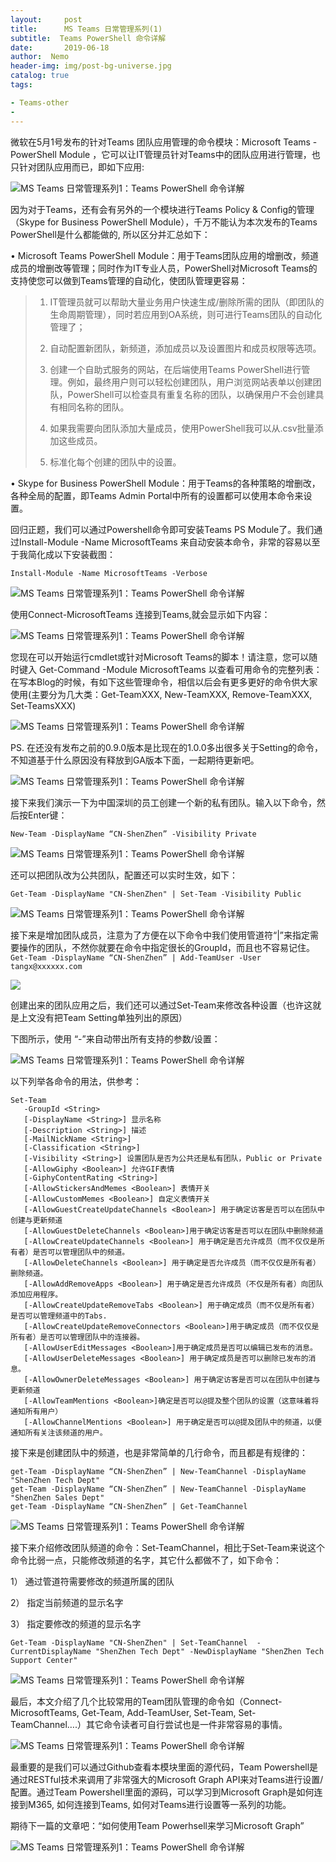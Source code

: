 ```yaml
---
layout:     post
title:      MS Teams 日常管理系列(1)
subtitle:  Teams PowerShell 命令详解
date:       2019-06-18
author:  Nemo
header-img: img/post-bg-universe.jpg
catalog: true
tags:

- Teams-other
- 
---
```




微软在5月1号发布的针对Teams 团队应用管理的命令模块：Microsoft Teams - PowerShell Module ，它可以让IT管理员针对Teams中的团队应用进行管理，也只针对团队应用而已，即如下应用:

![MS Teams 日常管理系列1：Teams PowerShell 命令详解](https://cdn.jsdelivr.net/gh/tangx007/tangx007.github.io/img/r11111c567e1df56b770ec7739c41a00c4acc7.png)

因为对于Teams，还有会有另外的一个模块进行Teams Policy & Config的管理（Skype for  Business PowerShell Module），千万不能认为本次发布的Teams PowerShell是什么都能做的,  所以区分并汇总如下：

•   Microsoft Teams PowerShell  Module：用于Teams团队应用的增删改，频道成员的增删改等管理；同时作为IT专业人员，PowerShell对Microsoft  Teams的支持使您可以做到Teams管理的自动化，使团队管理更容易：

> 1)  IT管理员就可以帮助大量业务用户快速生成/删除所需的团队（即团队的生命周期管理），同时若应用到OA系统，则可进行Teams团队的自动化管理了；
>
> 2)  自动配置新团队，新频道，添加成员以及设置图片和成员权限等选项。
>
> 3)  创建一个自助式服务的网站，在后端使用Teams PowerShell进行管理。例如，最终用户则可以轻松创建团队，用户浏览网站表单以创建团队，PowerShell可以检查具有重复名称的团队，以确保用户不会创建具有相同名称的团队。
>
> 4)  如果我需要向团队添加大量成员，使用PowerShell我可以从.csv批量添加这些成员。
>
> 5)  标准化每个创建的团队中的设置。

•   Skype for Business PowerShell Module：用于Teams的各种策略的增删改，各种全局的配置，即Teams Admin Portal中所有的设置都可以使用本命令来设置。

回归正题，我们可以通过Powershell命令即可安装Teams PS Module了。我们通过Install-Module -Name MicrosoftTeams 来自动安装本命令，非常的容易以至于我简化成以下安装截图：

```
Install-Module -Name MicrosoftTeams -Verbose
```

![MS Teams 日常管理系列1：Teams PowerShell 命令详解](https://cdn.jsdelivr.net/gh/tangx007/tangx007.github.io/img/r222221692e7560414d18886d1daaf46258171.png)

使用Connect-MicrosoftTeams 连接到Teams,就会显示如下内容：

![MS Teams 日常管理系列1：Teams PowerShell 命令详解](https://cdn.jsdelivr.net/gh/tangx007/tangx007.github.io/img/r333338d18fa487f15cff4b14b9d111b4ae5f8.png)

您现在可以开始运行cmdlet或针对Microsoft Teams的脚本！请注意，您可以随时键入 Get-Command -Module MicrosoftTeams 以查看可用命令的完整列表：
在写本Blog的时候，有如下这些管理命令，相信以后会有更多更好的命令供大家使用(主要分为几大类：Get-TeamXXX, New-TeamXXX, Remove-TeamXXX, Set-TeamsXXX)

![MS Teams 日常管理系列1：Teams PowerShell 命令详解](https://cdn.jsdelivr.net/gh/tangx007/tangx007.github.io/img/r444446a68c5467c6d2f96d1cfbf65a1018378.png)

PS. 在还没有发布之前的0.9.0版本是比现在的1.0.0多出很多关于Setting的命令，不知道基于什么原因没有释放到GA版本下面，一起期待更新吧。

![MS Teams 日常管理系列1：Teams PowerShell 命令详解](https://cdn.jsdelivr.net/gh/tangx007/tangx007.github.io/img/r55555b5304b836c292326acf24dd40a6701ad.png)

接下来我们演示一下为中国深圳的员工创建一个新的私有团队。输入以下命令，然后按Enter键：

```
New-Team -DisplayName “CN-ShenZhen” -Visibility Private
```

![MS Teams 日常管理系列1：Teams PowerShell 命令详解](https://cdn.jsdelivr.net/gh/tangx007/tangx007.github.io/img/r66666f79a228728b63cb13f769bf7650bd6b6.png)

还可以把团队改为公共团队，配置还可以实时生效，如下：

```
Get-Team -DisplayName "CN-ShenZhen" | Set-Team -Visibility Public
```

![MS Teams 日常管理系列1：Teams PowerShell 命令详解](https://cdn.jsdelivr.net/gh/tangx007/tangx007.github.io/img/r77777b185f76d617729317c515345bee0e2cb.png)

接下来是增加团队成员，注意为了方便在以下命令中我们使用管道符“|”来指定需要操作的团队，不然你就要在命令中指定很长的GroupId，而且也不容易记住。
`Get-Team -DisplayName “CN-ShenZhen” | Add-TeamUser -User tangx@xxxxxx.com`

![](https://cdn.jsdelivr.net/gh/tangx007/tangx007.github.io/img/329ca999dbde0750addd80ab1f8a2e3c.png)

创建出来的团队应用之后，我们还可以通过Set-Team来修改各种设置（也许这就是上文没有把Team Setting单独列出的原因）

下图所示，使用 “-”来自动带出所有支持的参数/设置：

![MS Teams 日常管理系列1：Teams PowerShell 命令详解](https://cdn.jsdelivr.net/gh/tangx007/tangx007.github.io/img/r999999a9b94dbeb64af5e931b1f34aa913b0e8.png)

以下列举各命令的用法，供参考：

```
Set-Team
   -GroupId <String>
   [-DisplayName <String>] 显示名称
   [-Description <String>] 描述
   [-MailNickName <String>] 
   [-Classification <String>]
   [-Visibility <String>] 设置团队是否为公共还是私有团队，Public or Private
   [-AllowGiphy <Boolean>] 允许GIF表情
   [-GiphyContentRating <String>]
   [-AllowStickersAndMemes <Boolean>] 表情开关
   [-AllowCustomMemes <Boolean>] 自定义表情开关
   [-AllowGuestCreateUpdateChannels <Boolean>] 用于确定访客是否可以在团队中创建与更新频道
   [-AllowGuestDeleteChannels <Boolean>]用于确定访客是否可以在团队中删除频道
   [-AllowCreateUpdateChannels <Boolean>] 用于确定是否允许成员（而不仅仅是所有者）是否可以管理团队中的频道。
   [-AllowDeleteChannels <Boolean>] 用于确定是否允许成员（而不仅仅是所有者）删除频道。
   [-AllowAddRemoveApps <Boolean>] 用于确定是否允许成员（不仅是所有者）向团队添加应用程序。
   [-AllowCreateUpdateRemoveTabs <Boolean>] 用于确定成员（而不仅是所有者）是否可以管理频道中的Tabs.
   [-AllowCreateUpdateRemoveConnectors <Boolean>]用于确定成员（而不仅仅是所有者）是否可以管理团队中的连接器。
   [-AllowUserEditMessages <Boolean>]用于确定成员是否可以编辑已发布的消息。
   [-AllowUserDeleteMessages <Boolean>] 用于确定成员是否可以删除已发布的消息。
   [-AllowOwnerDeleteMessages <Boolean>] 用于确定访客是否可以在团队中创建与更新频道
   [-AllowTeamMentions <Boolean>]确定是否可以@提及整个团队的设置（这意味着将通知所有用户）
   [-AllowChannelMentions <Boolean>] 用于确定是否可以@提及团队中的频道，以便通知所有关注该频道的用户。
```

接下来是创建团队中的频道，也是非常简单的几行命令，而且都是有规律的：

```
get-Team -DisplayName “CN-ShenZhen” | New-TeamChannel -DisplayName "ShenZhen Tech Dept"
get-Team -DisplayName “CN-ShenZhen” | New-TeamChannel -DisplayName "ShenZhen Sales Dept"
get-Team -DisplayName “CN-ShenZhen” | Get-TeamChannel
```

![MS Teams 日常管理系列1：Teams PowerShell 命令详解](https://cdn.jsdelivr.net/gh/tangx007/tangx007.github.io/img/r-10bd5f9115577f6d5f4272eeb315abd94b.png)

接下来介绍修改团队频道的命令：Set-TeamChannel，相比于Set-Team来说这个命令比弱一点，只能修改频道的名字，其它什么都做不了，如下命令：

1）  通过管道符需要修改的频道所属的团队

2）  指定当前频道的显示名字

3）  指定要修改的频道的显示名字

```
Get-Team -DisplayName "CN-ShenZhen" | Set-TeamChannel  -CurrentDisplayName "ShenZhen Tech Dept" -NewDisplayName "ShenZhen Tech  Support Center"
```

![MS Teams 日常管理系列1：Teams PowerShell 命令详解](https://cdn.jsdelivr.net/gh/tangx007/tangx007.github.io/img/r-11271e16824162f5d8f501ff8e565bd5ec.png)

最后，本文介绍了几个比较常用的Team团队管理的命令如（Connect-MicrosoftTeams, Get-Team, Add-TeamUser, Set-Team, Set-TeamChannel….）其它命令读者可自行尝试也是一件非常容易的事情。

![MS Teams 日常管理系列1：Teams PowerShell 命令详解](https://cdn.jsdelivr.net/gh/tangx007/tangx007.github.io/img/r-1230c6ea1a63fe18bee874e4530bb9ccdb.png)

最重要的是我们可以通过Github查看本模块里面的源代码，Team  Powershell是通过RESTful技术来调用了非常强大的Microsoft Graph API来对Teams进行设置/配置。通过Team  Powershell里面的源码，可以学习到Microsoft Graph是如何连接到M365, 如何连接到Teams,  如何对Teams进行设置等一系列的功能。

期待下一篇的文章吧：“如何使用Team Powerhsell来学习Microsoft Graph”

![MS Teams 日常管理系列1：Teams PowerShell 命令详解](https://cdn.jsdelivr.net/gh/tangx007/tangx007.github.io/img/r-135c991244421c507cd46227fcd97ae172.png)







